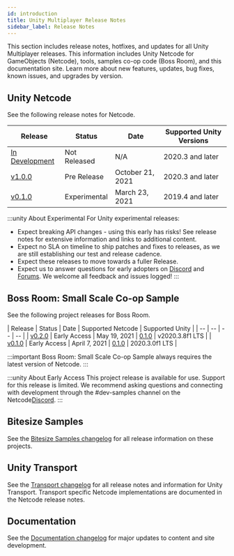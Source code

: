 ```yaml
---
id: introduction
title: Unity Multiplayer Release Notes
sidebar_label: Release Notes
---
```


This section includes release notes, hotfixes, and updates for all Unity Multiplayer releases. This information includes Unity Netcode for GameObjects (Netcode), tools, samples co-op code (Boss Room), and this documentation site. Learn more about new features, updates, bug fixes, known issues, and upgrades by version.

## Unity Netcode

See the following release notes for  Netcode.

| Release | Status | Date | Supported Unity Versions |
| -- | -- | -- | -- |
| [In Development](multiplayer/develop.md) | Not Released | N/A | 2020.3 and later |
| [v1.0.0](multiplayer/release-1-0-0.md) | Pre Release | October 21, 2021 | 2020.3 and later |
| [v0.1.0](multiplayer/release-0-1-0.md) | Experimental | March 23, 2021 | 2019.4 and later |

:::unity About Experimental
For Unity experimental releases:

* Expect breaking API changes - using this early has risks! See release notes for extensive information and links to additional content.
* Expect no SLA on timeline to ship patches and fixes to releases, as we are still establishing our test and release cadence.
* Expect these releases to move towards a fuller Release.
* Expect us to answer questions for early adopters on [Discord](https://discord.gg/buMxnnPvTb) and [Forums](https://forum.unity.com/forums/multiplayer.26/). We welcome all feedback and issues logged! 
:::

## Boss Room: Small Scale Co-op Sample

See the following project releases for Boss Room.

| Release | Status | Date | Supported Netcode | Supported Unity |
| -- | -- | -- | -- |
| [v0.2.0](samples/release-0-2-0.md) | Early Access | May 19, 2021 | [0.1.0](multiplayer/release-0-1-0.md) | v2020.3.8f1 LTS |
| [v0.1.0](samples/release-0-1-0.md) | Early Access | April 7, 2021 | [0.1.0](multiplayer/release-0-1-0.md) | 2020.3.0f1 LTS |

:::important
Boss Room: Small Scale Co-op Sample always requires the latest version of Netcode.
:::

:::unity About Early Access
This project release is available for use. Support for this release is limited. We recommend asking questions and connecting with development through the #dev-samples channel on the Netcode[Discord](https://discord.gg/buMxnnPvTb).
:::

## Bitesize Samples

See the [Bitesize Samples changelog](bitesize/bitesize-changelog.md) for all release information on these projects.

## Unity Transport

See the [Transport changelog](transport/transport-changelog.md) for all release notes and information for Unity Transport. Transport specific Netcode implementations are documented in the Netcode release notes.

## Documentation

See the [Documentation changelog](doc-changelog.md) for major updates to content and site development.
